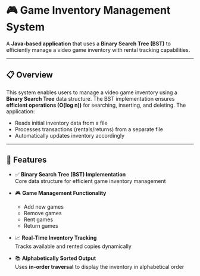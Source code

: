 
# 🎮 Game Inventory Management System

A **Java-based application** that uses a **Binary Search Tree (BST)** to efficiently manage a video game inventory with rental tracking capabilities.

---

## 📋 Overview

This system enables users to manage a video game inventory using a **Binary Search Tree** data structure. The BST implementation ensures **efficient operations (O(log n))** for searching, inserting, and deleting. The application:

- Reads initial inventory data from a file  
- Processes transactions (rentals/returns) from a separate file  
- Automatically updates inventory accordingly

---

## 🚀 Features

- ✅ **Binary Search Tree (BST) Implementation**  
  Core data structure for efficient game inventory management

- 🎮 **Game Management Functionality**
  - Add new games  
  - Remove games  
  - Rent games  
  - Return games  

- 📈 **Real-Time Inventory Tracking**  
  Tracks available and rented copies dynamically

- 📚 **Alphabetically Sorted Output**  
  Uses **in-order traversal** to display the inventory in alphabetical order
